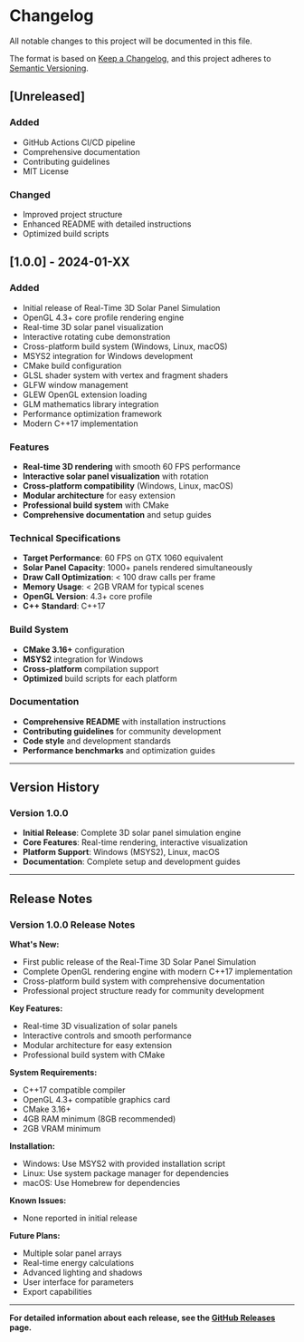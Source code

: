 # Changelog

All notable changes to this project will be documented in this file.

The format is based on [Keep a Changelog](https://keepachangelog.com/en/1.0.0/),
and this project adheres to [Semantic Versioning](https://semver.org/spec/v2.0.0.html).

## [Unreleased]

### Added
- GitHub Actions CI/CD pipeline
- Comprehensive documentation
- Contributing guidelines
- MIT License

### Changed
- Improved project structure
- Enhanced README with detailed instructions
- Optimized build scripts

## [1.0.0] - 2024-01-XX

### Added
- Initial release of Real-Time 3D Solar Panel Simulation
- OpenGL 4.3+ core profile rendering engine
- Real-time 3D solar panel visualization
- Interactive rotating cube demonstration
- Cross-platform build system (Windows, Linux, macOS)
- MSYS2 integration for Windows development
- CMake build configuration
- GLSL shader system with vertex and fragment shaders
- GLFW window management
- GLEW OpenGL extension loading
- GLM mathematics library integration
- Performance optimization framework
- Modern C++17 implementation

### Features
- **Real-time 3D rendering** with smooth 60 FPS performance
- **Interactive solar panel visualization** with rotation
- **Cross-platform compatibility** (Windows, Linux, macOS)
- **Modular architecture** for easy extension
- **Professional build system** with CMake
- **Comprehensive documentation** and setup guides

### Technical Specifications
- **Target Performance**: 60 FPS on GTX 1060 equivalent
- **Solar Panel Capacity**: 1000+ panels rendered simultaneously
- **Draw Call Optimization**: < 100 draw calls per frame
- **Memory Usage**: < 2GB VRAM for typical scenes
- **OpenGL Version**: 4.3+ core profile
- **C++ Standard**: C++17

### Build System
- **CMake 3.16+** configuration
- **MSYS2** integration for Windows
- **Cross-platform** compilation support
- **Optimized** build scripts for each platform

### Documentation
- **Comprehensive README** with installation instructions
- **Contributing guidelines** for community development
- **Code style** and development standards
- **Performance benchmarks** and optimization guides

---

## Version History

### Version 1.0.0
- **Initial Release**: Complete 3D solar panel simulation engine
- **Core Features**: Real-time rendering, interactive visualization
- **Platform Support**: Windows (MSYS2), Linux, macOS
- **Documentation**: Complete setup and development guides

---

## Release Notes

### Version 1.0.0 Release Notes

**What's New:**
- First public release of the Real-Time 3D Solar Panel Simulation
- Complete OpenGL rendering engine with modern C++17 implementation
- Cross-platform build system with comprehensive documentation
- Professional project structure ready for community development

**Key Features:**
- Real-time 3D visualization of solar panels
- Interactive controls and smooth performance
- Modular architecture for easy extension
- Professional build system with CMake

**System Requirements:**
- C++17 compatible compiler
- OpenGL 4.3+ compatible graphics card
- CMake 3.16+
- 4GB RAM minimum (8GB recommended)
- 2GB VRAM minimum

**Installation:**
- Windows: Use MSYS2 with provided installation script
- Linux: Use system package manager for dependencies
- macOS: Use Homebrew for dependencies

**Known Issues:**
- None reported in initial release

**Future Plans:**
- Multiple solar panel arrays
- Real-time energy calculations
- Advanced lighting and shadows
- User interface for parameters
- Export capabilities

---

**For detailed information about each release, see the [GitHub Releases](https://github.com/yourusername/real-time-3d-solar-simulation/releases) page.**
